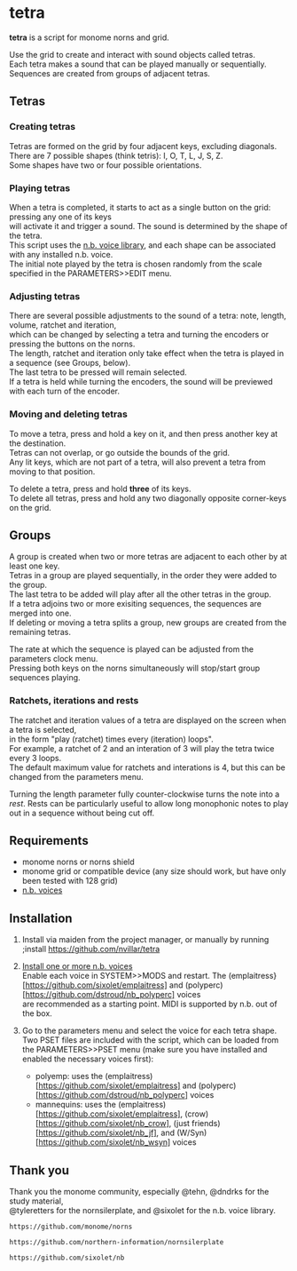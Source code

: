 # tetra
**tetra** is a script for monome norns and grid.

Use the grid to create and interact with sound objects called tetras.  
Each tetra makes a sound that can be played manually or sequentially.  
Sequences are created from groups of adjacent tetras.

## Tetras

### Creating tetras
Tetras are formed on the grid by four adjacent keys, excluding diagonals.  
There are 7 possible shapes (think tetris): I, O, T, L, J, S, Z.  
Some shapes have two or four possible orientations.  

### Playing tetras
When a tetra is completed, it starts to act as a single button on the grid: pressing any one of its keys  
will activate it and trigger a sound. The sound is determined by the shape of the tetra.  
This script uses the [n.b. voice library](https://llllllll.co/t/n-b-et-al-v0-1/60374), and each shape can
be associated with any installed n.b. voice.  
The initial note played by the tetra is chosen randomly from the scale specified in the PARAMETERS>>EDIT menu.  

### Adjusting tetras
There are several possible adjustments to the sound of a tetra: note, length, volume, ratchet and iteration,  
which can be changed by selecting a tetra and turning the encoders or pressing the buttons on the norns.  
The length, ratchet and iteration only take effect when the tetra is played in a sequence (see Groups, below).  
The last tetra to be pressed will remain selected.  
If a tetra is held while turning the encoders, the sound will be previewed with each turn of the encoder.  

### Moving and deleting tetras
To move a tetra, press and hold a key on it, and then press another key at the destination.  
Tetras can not overlap, or go outside the bounds of the grid.  
Any lit keys, which are not part of a tetra, will also prevent a tetra from moving to that position.  

To delete a tetra, press and hold **three** of its keys.  
To delete all tetras, press and hold any two diagonally opposite corner-keys on the grid.  

## Groups

A group is created when two or more tetras are adjacent to each other by at least one key.  
Tetras in a group are played sequentially, in the order they were added to the group.  
The last tetra to be added will play after all the other tetras in the group.  
If a tetra adjoins two or more exisiting sequences, the sequences are merged into one.  
If deleting or moving a tetra splits a group, new groups are created from the remaining tetras.  

The rate at which the sequence is played can be adjusted from the parameters clock menu.  
Pressing both keys on the norns simultaneously will stop/start group sequences playing.  
 
### Ratchets, iterations and rests
The ratchet and iteration values of a tetra are displayed on the screen when a tetra is selected,  
in the form "play (ratchet) times every (iteration) loops".  
For example, a ratchet of 2 and an interation of 3 will play the tetra twice every 3 loops.  
The default maximum value for ratchets and interations is 4, but this can be changed from the parameters menu.

Turning the length parameter fully counter-clockwise turns the note into a _rest_.
Rests can be particularly useful to allow long monophonic notes to play out in a sequence without being cut off.  


## Requirements

- monome norns or norns shield
- monome grid or compatible device (any size should work,
but have only been tested with 128 grid)
- [n.b. voices](https://llllllll.co/t/n-b-et-al-v0-1/60374/155)  

## Installation

1. Install via maiden from the project manager, or manually by running 
    ;install https://github.com/nvillar/tetra

2. [Install one or more n.b. voices](https://llllllll.co/t/n-b-et-al-v0-1/60374/155)  
Enable each voice in SYSTEM>>MODS and restart. The (emplaitress}[https://github.com/sixolet/emplaitress] and (polyperc)[https://github.com/dstroud/nb_polyperc] voices  
are recommended as a starting point. MIDI is supported by n.b. out of the box.  

3. Go to the parameters menu and select the voice for each tetra shape. Two PSET files
are included with the script, which can be loaded from the PARAMETERS>>PSET menu (make sure you have installed and enabled the necessary voices first):    
    - polyemp: uses the (emplaitress)[https://github.com/sixolet/emplaitress] and (polyperc)[https://github.com/dstroud/nb_polyperc] voices  
    - mannequins: uses the (emplaitress)[https://github.com/sixolet/emplaitress], (crow)[https://github.com/sixolet/nb_crow], (just friends)[https://github.com/sixolet/nb_jf], and (W/Syn)[https://github.com/sixolet/nb_wsyn] voices

## Thank you

Thank you the monome community, especially @tehn, @dndrks for the study material,  
@tyleretters for the nornsilerplate, and @sixolet for the n.b. voice library.  

    https://github.com/monome/norns

    https://github.com/northern-information/nornsilerplate

    https://github.com/sixolet/nb







